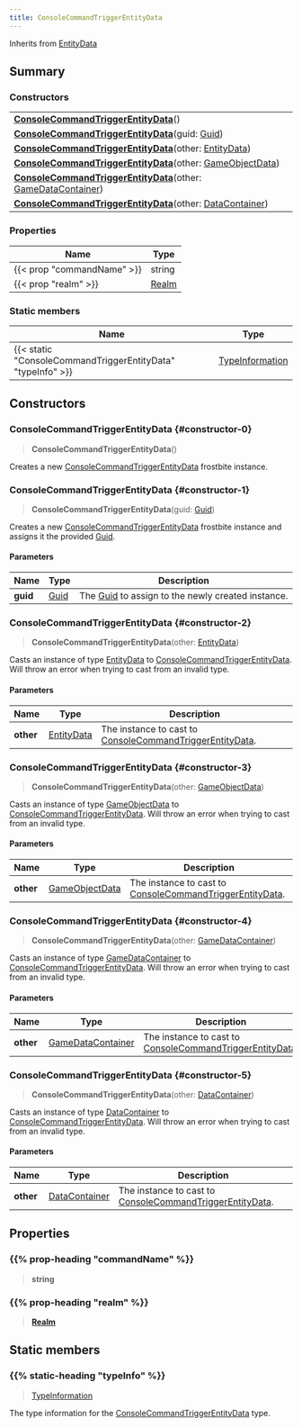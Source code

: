 ```yaml
---
title: ConsoleCommandTriggerEntityData
---
```


Inherits from 
[EntityData](/vext/ref/fb/entitydata)

## Summary
### Constructors
| |
| ----------- |
| **[ConsoleCommandTriggerEntityData](#constructor-0)**() |
| **[ConsoleCommandTriggerEntityData](#constructor-1)**(guid: [Guid](/vext/ref/shared/class/guid)) |
| **[ConsoleCommandTriggerEntityData](#constructor-2)**(other: [EntityData](/vext/ref/fb/entitydata)) |
| **[ConsoleCommandTriggerEntityData](#constructor-3)**(other: [GameObjectData](/vext/ref/fb/gameobjectdata)) |
| **[ConsoleCommandTriggerEntityData](#constructor-4)**(other: [GameDataContainer](/vext/ref/fb/gamedatacontainer)) |
| **[ConsoleCommandTriggerEntityData](#constructor-5)**(other: [DataContainer](/vext/ref/shared/class/datacontainer)) |

### Properties
| Name | Type |
| ---- | ---- |
| {{< prop "commandName" >}} | string |
| {{< prop "realm" >}} | [Realm](/vext/ref/fb/realm) |

### Static members
| Name | Type |
| ---- | ---- |
| {{< static "ConsoleCommandTriggerEntityData" "typeInfo" >}} | [TypeInformation](/vext/ref/shared/class/typeinformation) |

## Constructors
### ConsoleCommandTriggerEntityData {#constructor-0}
> **ConsoleCommandTriggerEntityData**()

Creates a new [ConsoleCommandTriggerEntityData](/vext/ref/fb/consolecommandtriggerentitydata) frostbite instance.

### ConsoleCommandTriggerEntityData {#constructor-1}
> **ConsoleCommandTriggerEntityData**(guid: [Guid](/vext/ref/shared/class/guid))

Creates a new [ConsoleCommandTriggerEntityData](/vext/ref/fb/consolecommandtriggerentitydata) frostbite instance and assigns it the provided [Guid](/vext/ref/shared/class/guid).

#### Parameters
| Name | Type | Description |
| ---- | ---- | ----------- |
| **guid** | [Guid](/vext/ref/shared/class/guid) | The [Guid](/vext/ref/shared/class/guid) to assign to the newly created instance. |

### ConsoleCommandTriggerEntityData {#constructor-2}
> **ConsoleCommandTriggerEntityData**(other: [EntityData](/vext/ref/fb/entitydata))

Casts an instance of type [EntityData](/vext/ref/fb/entitydata) to [ConsoleCommandTriggerEntityData](/vext/ref/fb/consolecommandtriggerentitydata). Will throw an error when trying to cast from an invalid type.

#### Parameters
| Name | Type | Description |
| ---- | ---- | ----------- |
| **other** | [EntityData](/vext/ref/fb/entitydata) | The instance to cast to [ConsoleCommandTriggerEntityData](/vext/ref/fb/consolecommandtriggerentitydata). |

### ConsoleCommandTriggerEntityData {#constructor-3}
> **ConsoleCommandTriggerEntityData**(other: [GameObjectData](/vext/ref/fb/gameobjectdata))

Casts an instance of type [GameObjectData](/vext/ref/fb/gameobjectdata) to [ConsoleCommandTriggerEntityData](/vext/ref/fb/consolecommandtriggerentitydata). Will throw an error when trying to cast from an invalid type.

#### Parameters
| Name | Type | Description |
| ---- | ---- | ----------- |
| **other** | [GameObjectData](/vext/ref/fb/gameobjectdata) | The instance to cast to [ConsoleCommandTriggerEntityData](/vext/ref/fb/consolecommandtriggerentitydata). |

### ConsoleCommandTriggerEntityData {#constructor-4}
> **ConsoleCommandTriggerEntityData**(other: [GameDataContainer](/vext/ref/fb/gamedatacontainer))

Casts an instance of type [GameDataContainer](/vext/ref/fb/gamedatacontainer) to [ConsoleCommandTriggerEntityData](/vext/ref/fb/consolecommandtriggerentitydata). Will throw an error when trying to cast from an invalid type.

#### Parameters
| Name | Type | Description |
| ---- | ---- | ----------- |
| **other** | [GameDataContainer](/vext/ref/fb/gamedatacontainer) | The instance to cast to [ConsoleCommandTriggerEntityData](/vext/ref/fb/consolecommandtriggerentitydata). |

### ConsoleCommandTriggerEntityData {#constructor-5}
> **ConsoleCommandTriggerEntityData**(other: [DataContainer](/vext/ref/shared/class/datacontainer))

Casts an instance of type [DataContainer](/vext/ref/shared/class/datacontainer) to [ConsoleCommandTriggerEntityData](/vext/ref/fb/consolecommandtriggerentitydata). Will throw an error when trying to cast from an invalid type.

#### Parameters
| Name | Type | Description |
| ---- | ---- | ----------- |
| **other** | [DataContainer](/vext/ref/shared/class/datacontainer) | The instance to cast to [ConsoleCommandTriggerEntityData](/vext/ref/fb/consolecommandtriggerentitydata). |

## Properties
### {{% prop-heading "commandName" %}}
> **string**

### {{% prop-heading "realm" %}}
> **[Realm](/vext/ref/fb/realm)**

## Static members
### {{% static-heading "typeInfo" %}}
> [TypeInformation](/vext/ref/shared/class/typeinformation)

The type information for the [ConsoleCommandTriggerEntityData](/vext/ref/fb/consolecommandtriggerentitydata) type.

